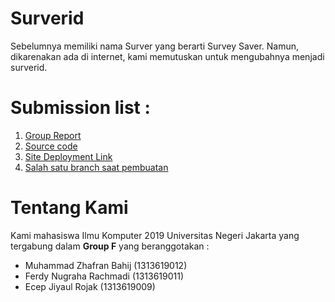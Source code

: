 <h1>Surverid</h1>
<p>
    Sebelumnya memiliki nama Surver yang berarti Survey Saver. Namun, dikarenakan ada di internet, kami memutuskan untuk mengubahnya menjadi surverid.
</p>
<h1>Submission list :</h1>
<ol>
    <li><a href="#">Group Report</a></li>
    <li><a href="https://github.com/Group-F-HCI/Group-F-HCI.github.io/tree/dev_repo">Source code<a/></li>
    <li><a href="http://surverid.xyz/">Site Deployment Link</a></li>
    <li><a href="https://github.com/Group-F-HCI/Group-F-HCI.github.io/tree/web_app02">Salah satu branch saat pembuatan</a></li>
</ol>
<h1>Tentang Kami</h1>
Kami mahasiswa Ilmu Komputer 2019 Universitas Negeri Jakarta yang tergabung dalam <b>Group F</b> yang beranggotakan :
<ul>
  <li>Muhammad Zhafran Bahij (1313619012)</li>
  <li>Ferdy Nugraha Rachmadi (1313619011)</li>
  <li>Ecep Jiyaul Rojak (1313619009)</li>
</ul>
